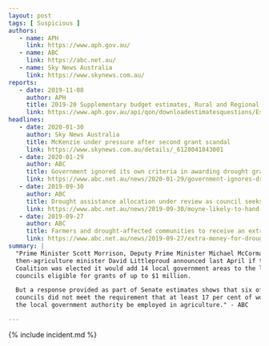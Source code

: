 ```yaml
---
layout: post
tags: [ Suspicious ]
authors:
   - name: APH
     link: https://www.aph.gov.au/
   - name: ABC
     link: https://abc.net.au/
   - name: Sky News Australia
     link: https://www.skynews.com.au/
reports:
   - date: 2019-11-08
     author: APH
     title: 2019-20 Supplementary budget estimates, Rural and Regional Affairs and Transport Committee, Infrastructure, Transport, Cities and Regional Development Portfolio
     link: https://www.aph.gov.au/api/qon/downloadestimatesquestions/EstimatesQuestion-CommitteeId7-EstimatesRoundId7-PortfolioId30-QuestionNumber143
headlines:
   - date: 2020-01-30
     author: Sky News Australia
     title: McKenzie under pressure after second grant scandal
     link: https://www.skynews.com.au/details/_6128041843001
   - date: 2020-01-29
     author: ABC
     title: Government ignored its own criteria in awarding drought grants
     link: https://www.abc.net.au/news/2020-01-29/government-ignores-drought-program-criteria/11909022
   - date: 2019-09-30
     author: ABC
     title: Drought assistance allocation under review as council seeks to reject $1m funding
     link: https://www.abc.net.au/news/2019-09-30/moyne-likely-to-hand-back-drought-money-amid-government-review/11560156
   - date: 2019-09-27
     author: ABC
     title: Farmers and drought-affected communities to receive an extra $100m in federal funding
     link: https://www.abc.net.au/news/2019-09-27/extra-money-for-drought-communities-as-dry-conditions-linger/11553366
summary: |
  "Prime Minister Scott Morrison, Deputy Prime Minister Michael McCormack, and
  then-agriculture minister David Littleproud announced last April if the
  Coalition was elected it would add 14 local government areas to the list of
  councils eligible for grants of up to $1 million.

  But a response provided as part of Senate estimates shows that six of the
  councils did not meet the requirement that at least 17 per cent of workers in
  the local government authority be employed in agriculture." - ABC

---
```

{% include incident.md %}
